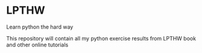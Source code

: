 # LPTHW
Learn python the hard way

This repository will contain all my python exercise results from LPTHW book and other online tutorials
